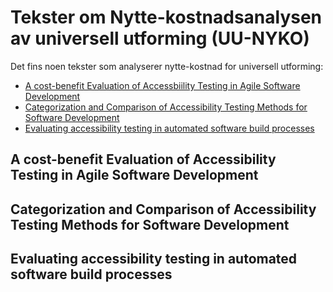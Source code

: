 # Tekster om Nytte-kostnadsanalysen av universell utforming (UU-NYKO)

Det fins noen tekster som analyserer nytte-kostnad for universell utforming:
* [A cost-benefit Evaluation of Accessbiility Testing in Agile Software Development](#a-cost-benefit-evaluation-of-accessibility-testing-in-agile-software-development)
* [Categorization and Comparison of Accessibility Testing Methods for Software Development](#categorization-and-comparison-of-accessibility-testing-methods-for-software-development)
* [Evaluating accessibility testing in automated software build processes](#evaluating-accessibility-testing-in-automated-software-build-processes)

## A cost-benefit Evaluation of Accessibility Testing in Agile Software Development

## Categorization and Comparison of Accessibility Testing Methods for Software Development

## Evaluating accessibility testing in automated software build processes